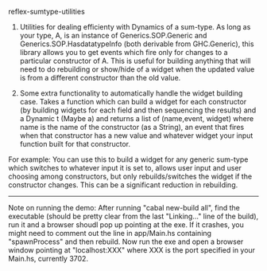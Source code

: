 reflex-sumtype-utilities

1. Utilities for dealing efficienty with Dynamics of a sum-type.  As long as your type, A,  is an instance of Generics.SOP.Generic and Generics.SOP.HasdatatypeInfo (both derivable from GHC.Generic), this library allows you to get events which fire only for changes to a particular constructor of A.  This is useful for building anything that will need to do rebuilding or show/hide of a widget when the updated value is from a different constructor than the old value.

2. Some extra functionality to automatically handle the widget building case.  Takes a function which can build a widget for each constructor (by building widgets for each field and then sequencing the results) and a Dynamic t (Maybe a) and returns a list of (name,event, widget) where name is the name of the constructor (as a String), an event that fires when that constructor has a new value and whatever widget your input function built for that constructor.

For example:  You can use this to build a widget for any generic sum-type which switches to whatever input it is set to, allows user input and user choosing among constructors, but only rebuilds/switches the widget if the constructor changes.  This can be a significant reduction in rebuilding.

___

Note on running the demo:
After running "cabal new-build all", find the executable (should be pretty clear from the last "Linking..." line of the build), run it and a browser shoudl pop up pointing at the exe.  If it crashes, you might need to comment out the line in app/Main.hs containing "spawnProcess" and then rebuild.  Now run the exe and open a browser window pointing at "localhost:XXX" where XXX is the port specified in your Main.hs, currently 3702.
